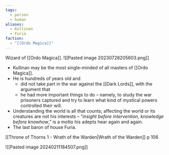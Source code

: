 ```yaml
---
tags:
  - person
  - human
aliases:
  - Kullinan
  - Furia
faction:
  - "[[Ordo Magica]]"
---
```

Wizard of [[Ordo Magica]].
![[Pasted image 20230728205603.png]]
- Kullinan may be the most single-minded of all masters of [[Ordo Magica]]. 
- He is hundreds of years old and 
	- did not take part in the war against the [[Dark Lords]], with the argument that 
	- he had more important things to do – namely, to study the war prisoners captured and try to learn what kind of mystical powers controlled their will. 
- Understanding the world is all that counts; affecting the world or its creatures are not his interests – “_insight before intervention, knowledge before knowhow_,” is a motto his adepts hear again and again.
- The last baron of house Furia.

[[Throne of Thorns 1 - Wrath of the Warden|Wrath of the Warden]] p 106

![[Pasted image 20240211184507.png]]